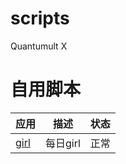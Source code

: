# scripts

Quantumult X

# 自用脚本

|应用|描述|状态|
|---|---|---|
|[girl](https://github.com/htmcssjs/scripts/blob/main/girl.js)|每日girl|正常|
